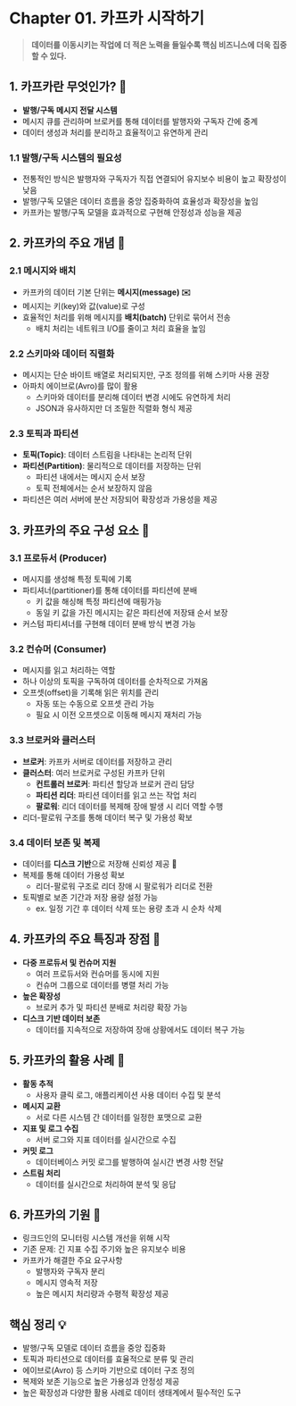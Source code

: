 # Chapter 01. 카프카 시작하기

> **데이터를 이동시키는 작업에 더 적은 노력을 들일수록 핵심 비즈니스에 더욱 집중할 수 있다.**

## **1. 카프카란 무엇인가? 🤔**

- **발행/구독 메시지 전달 시스템**
- 메시지 큐를 관리하며 브로커를 통해 데이터를 발행자와 구독자 간에 중계
- 데이터 생성과 처리를 분리하고 효율적이고 유연하게 관리

### **1.1 발행/구독 시스템의 필요성**

- 전통적인 방식은 발행자와 구독자가 직접 연결되어 유지보수 비용이 높고 확장성이 낮음
- 발행/구독 모델은 데이터 흐름을 중앙 집중화하여 효율성과 확장성을 높임
- 카프카는 발행/구독 모델을 효과적으로 구현해 안정성과 성능을 제공

## **2. 카프카의 주요 개념 📌**

### **2.1 메시지와 배치**

- 카프카의 데이터 기본 단위는 **메시지(message) ✉️**
- 메시지는 키(key)와 값(value)로 구성
- 효율적인 처리를 위해 메시지를 **배치(batch)** 단위로 묶어서 전송
  - 배치 처리는 네트워크 I/O를 줄이고 처리 효율을 높임

### **2.2 스키마와 데이터 직렬화**

- 메시지는 단순 바이트 배열로 처리되지만, 구조 정의를 위해 스키마 사용 권장
- 아파치 에이브로(Avro)를 많이 활용
  - 스키마와 데이터를 분리해 데이터 변경 시에도 유연하게 처리
  - JSON과 유사하지만 더 조밀한 직렬화 형식 제공

### **2.3 토픽과 파티션**

- **토픽(Topic)**: 데이터 스트림을 나타내는 논리적 단위
- **파티션(Partition)**: 물리적으로 데이터를 저장하는 단위
  - 파티션 내에서는 메시지 순서 보장
  - 토픽 전체에서는 순서 보장하지 않음
- 파티션은 여러 서버에 분산 저장되어 확장성과 가용성을 제공

## **3. 카프카의 주요 구성 요소 📌**

### **3.1 프로듀서 (Producer)**

- 메시지를 생성해 특정 토픽에 기록
- 파티셔너(partitioner)를 통해 데이터를 파티션에 분배
  - 키 값을 해싱해 특정 파티션에 매핑가능
  - 동일 키 값을 가진 메시지는 같은 파티션에 저장돼 순서 보장
- 커스텀 파티셔너를 구현해 데이터 분배 방식 변경 가능

### **3.2 컨슈머 (Consumer)**

- 메시지를 읽고 처리하는 역할
- 하나 이상의 토픽을 구독하여 데이터를 순차적으로 가져옴
- 오프셋(offset)을 기록해 읽은 위치를 관리
  - 자동 또는 수동으로 오프셋 관리 가능
  - 필요 시 이전 오프셋으로 이동해 메시지 재처리 가능

### **3.3 브로커와 클러스터**

- **브로커**: 카프카 서버로 데이터를 저장하고 관리
- **클러스터**: 여러 브로커로 구성된 카프카 단위
  - **컨트롤러 브로커**: 파티션 할당과 브로커 관리 담당
  - **파티션 리더**: 파티션 데이터를 읽고 쓰는 작업 처리
  - **팔로워**: 리더 데이터를 복제해 장애 발생 시 리더 역할 수행
- 리더-팔로워 구조를 통해 데이터 복구 및 가용성 확보

### **3.4 데이터 보존 및 복제**

- 데이터를 **디스크 기반**으로 저장해 신뢰성 제공 💾
- 복제를 통해 데이터 가용성 확보
  - 리더-팔로워 구조로 리더 장애 시 팔로워가 리더로 전환
- 토픽별로 보존 기간과 저장 용량 설정 가능
  - ex. 일정 기간 후 데이터 삭제 또는 용량 초과 시 순차 삭제

## **4. 카프카의 주요 특징과 장점 📌**

- **다중 프로듀서 및 컨슈머 지원**
  - 여러 프로듀서와 컨슈머를 동시에 지원
  - 컨슈머 그룹으로 데이터를 병렬 처리 가능
- **높은 확장성**
  - 브로커 추가 및 파티션 분배로 처리량 확장 가능
- **디스크 기반 데이터 보존**
  - 데이터를 지속적으로 저장하여 장애 상황에서도 데이터 복구 가능

## **5. 카프카의 활용 사례 📰**

- **활동 추적**
  - 사용자 클릭 로그, 애플리케이션 사용 데이터 수집 및 분석
- **메시지 교환**
  - 서로 다른 시스템 간 데이터를 일정한 포맷으로 교환
- **지표 및 로그 수집**
  - 서버 로그와 지표 데이터를 실시간으로 수집
- **커밋 로그**
  - 데이터베이스 커밋 로그를 발행하여 실시간 변경 사항 전달
- **스트림 처리**
  - 데이터를 실시간으로 처리하여 분석 및 응답

## **6. 카프카의 기원 🧭**

- 링크드인의 모니터링 시스템 개선을 위해 시작
- 기존 문제: 긴 지표 수집 주기와 높은 유지보수 비용
- 카프카가 해결한 주요 요구사항
  - 발행자와 구독자 분리
  - 메시지 영속적 저장
  - 높은 메시지 처리량과 수평적 확장성 제공

## **핵심 정리 💡**

- 발행/구독 모델로 데이터 흐름을 중앙 집중화
- 토픽과 파티션으로 데이터를 효율적으로 분류 및 관리
- 에이브로(Avro) 등 스키마 기반으로 데이터 구조 정의
- 복제와 보존 기능으로 높은 가용성과 안정성 제공
- 높은 확장성과 다양한 활용 사례로 데이터 생태계에서 필수적인 도구
